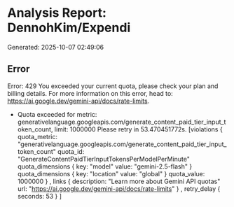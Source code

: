 # Analysis Report: DennohKim/Expendi

Generated: 2025-10-07 02:49:06


## Error

Error: 429 You exceeded your current quota, please check your plan and billing details. For more information on this error, head to: https://ai.google.dev/gemini-api/docs/rate-limits.
* Quota exceeded for metric: generativelanguage.googleapis.com/generate_content_paid_tier_input_token_count, limit: 1000000
Please retry in 53.470451772s. [violations {
  quota_metric: "generativelanguage.googleapis.com/generate_content_paid_tier_input_token_count"
  quota_id: "GenerateContentPaidTierInputTokensPerModelPerMinute"
  quota_dimensions {
    key: "model"
    value: "gemini-2.5-flash"
  }
  quota_dimensions {
    key: "location"
    value: "global"
  }
  quota_value: 1000000
}
, links {
  description: "Learn more about Gemini API quotas"
  url: "https://ai.google.dev/gemini-api/docs/rate-limits"
}
, retry_delay {
  seconds: 53
}
]
